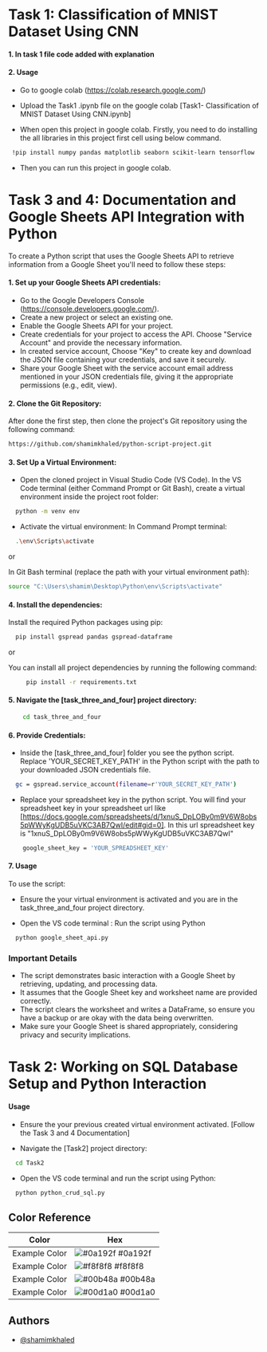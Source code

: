 # Task 1: Classification of MNIST Dataset Using CNN

#### 1. In task 1 file code added with explanation

#### 2. Usage

- Go to google colab (https://colab.research.google.com/)

- Upload the Task1 .ipynb file on the google colab [Task1- Classification of MNIST Dataset Using CNN.ipynb]

- When open this project in google colab. Firstly, you need to do installing the all libraries in this project first cell using below command.

```bash
 !pip install numpy pandas matplotlib seaborn scikit-learn tensorflow
```

- Then you can run this project in google colab.

# Task 3 and 4: Documentation and Google Sheets API Integration with Python

To create a Python script that uses the Google Sheets API to retrieve information from a Google Sheet you'll need to follow these steps:

#### 1. Set up your Google Sheets API credentials:

- Go to the Google Developers Console (https://console.developers.google.com/).
- Create a new project or select an existing one.
- Enable the Google Sheets API for your project.
- Create credentials for your project to access the API. Choose "Service Account" and provide the necessary information.
- In created service account, Choose "Key" to create key and download the JSON file containing your credentials, and save it securely.
- Share your Google Sheet with the service account email address mentioned in your JSON credentials file, giving it the appropriate permissions (e.g., edit, view).

#### 2. Clone the Git Repository:

After done the first step, then clone the project's Git repository using the following command:

```bash
https://github.com/shamimkhaled/python-script-project.git
```

#### 3. Set Up a Virtual Environment:

- Open the cloned project in Visual Studio Code (VS Code). In the VS Code terminal (either Command Prompt or Git Bash), create a virtual environment inside the project root folder:

```bash
  python -m venv env
```

- Activate the virtual environment:
  In Command Prompt terminal:

```bash
  .\env\Scripts\activate
```

or

In Git Bash terminal (replace the path with your virtual environment path):

```bash
source "C:\Users\shamim\Desktop\Python\env\Scripts\activate"
```

#### 4. Install the dependencies:

Install the required Python packages using pip:

```bash
  pip install gspread pandas gspread-dataframe
```

or

You can install all project dependencies by running the following command:

```bash
     pip install -r requirements.txt
```

#### 5. Navigate the [task_three_and_four] project directory:

```bash
    cd task_three_and_four
```

#### 6. Provide Credentials:

- Inside the [task_three_and_four] folder you see the python script. Replace 'YOUR_SECRET_KEY_PATH' in the Python script with the path to your downloaded JSON credentials file.

```bash
  gc = gspread.service_account(filename=r'YOUR_SECRET_KEY_PATH')
```

- Replace your spreadsheet key in the python script. You will find your spreadsheet key in your spreadsheet url like [https://docs.google.com/spreadsheets/d/1xnuS_DpLOBy0m9V6W8obs5pWWyKgUDB5uVKC3AB7QwI/edit#gid=0]. In this url spreadsheet key is "1xnuS_DpLOBy0m9V6W8obs5pWWyKgUDB5uVKC3AB7QwI"

```bash
    google_sheet_key = 'YOUR_SPREADSHEET_KEY'
```

#### 7. Usage

To use the script:

- Ensure the your virtual environment is activated and you are in the task_three_and_four project directory.

- Open the VS code terminal : Run the script using Python

```bash
  python google_sheet_api.py
```

### Important Details

- The script demonstrates basic interaction with a Google Sheet by retrieving, updating, and processing data.
- It assumes that the Google Sheet key and worksheet name are provided correctly.
- The script clears the worksheet and writes a DataFrame, so ensure you have a backup or are okay with the data being overwritten.
- Make sure your Google Sheet is shared appropriately, considering privacy and security implications.

# Task 2: Working on SQL Database Setup and Python Interaction

#### Usage

- Ensure the your previous created virtual environment activated. [Follow the Task 3 and 4 Documentation]

- Navigate the [Task2] project directory:

```bash
  cd Task2
```

- Open the VS code terminal and run the script using Python:

```bash
  python python_crud_sql.py
```

## Color Reference

| Color         | Hex                                                              |
| ------------- | ---------------------------------------------------------------- |
| Example Color | ![#0a192f](https://via.placeholder.com/10/0a192f?text=+) #0a192f |
| Example Color | ![#f8f8f8](https://via.placeholder.com/10/f8f8f8?text=+) #f8f8f8 |
| Example Color | ![#00b48a](https://via.placeholder.com/10/00b48a?text=+) #00b48a |
| Example Color | ![#00d1a0](https://via.placeholder.com/10/00b48a?text=+) #00d1a0 |

## Authors

- [@shamimkhaled](https://www.github.com/shamimkhaled)
